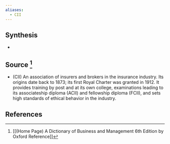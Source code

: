 ```yaml
---
aliases:
  - CII
---
```

## Synthesis
- 
## Source [^1]
- (CII) An association of insurers and brokers in the insurance industry. Its origins date back to 1873; its first Royal Charter was granted in 1912. It provides training by post and at its own college, examinations leading to its associateship diploma (ACII) and fellowship diploma (FCII), and sets high standards of ethical behavior in the industry.
## References

[^1]: [[(Home Page) A Dictionary of Business and Management 6th Edition by Oxford Reference]]